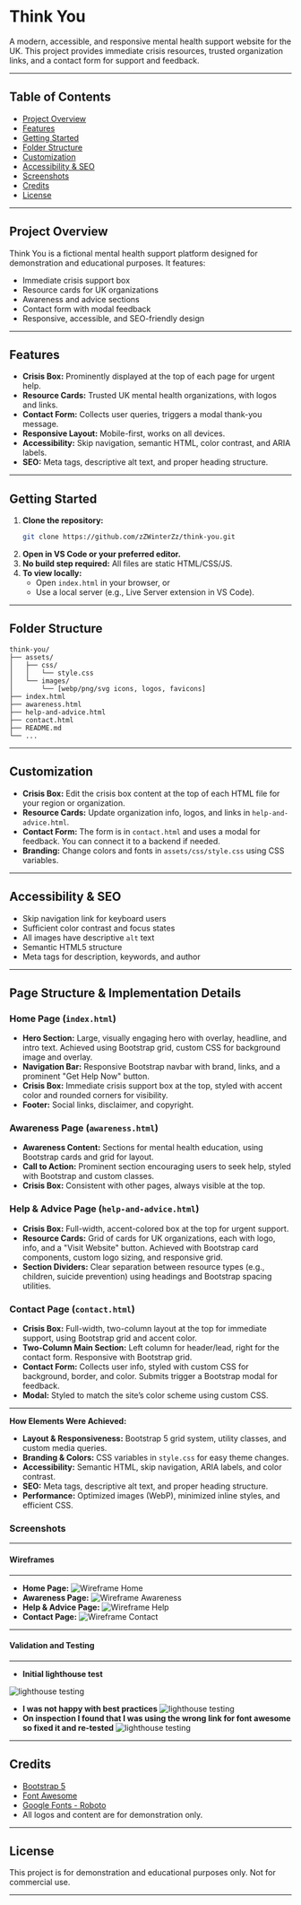 # Think You

A modern, accessible, and responsive mental health support website for the UK. This project provides immediate crisis resources, trusted organization links, and a contact form for support and feedback.

---

## Table of Contents
- [Project Overview](#project-overview)
- [Features](#features)
- [Getting Started](#getting-started)
- [Folder Structure](#folder-structure)
- [Customization](#customization)
- [Accessibility & SEO](#accessibility--seo)
- [Screenshots](#screenshots)
- [Credits](#credits)
- [License](#license)

---

## Project Overview
Think You is a fictional mental health support platform designed for demonstration and educational purposes. It features:
- Immediate crisis support box
- Resource cards for UK organizations
- Awareness and advice sections
- Contact form with modal feedback
- Responsive, accessible, and SEO-friendly design

---

## Features
- **Crisis Box:** Prominently displayed at the top of each page for urgent help.
- **Resource Cards:** Trusted UK mental health organizations, with logos and links.
- **Contact Form:** Collects user queries, triggers a modal thank-you message.
- **Responsive Layout:** Mobile-first, works on all devices.
- **Accessibility:** Skip navigation, semantic HTML, color contrast, and ARIA labels.
- **SEO:** Meta tags, descriptive alt text, and proper heading structure.

---

## Getting Started
1. **Clone the repository:**
   ```bash
   git clone https://github.com/zZWinterZz/think-you.git
   ```
2. **Open in VS Code or your preferred editor.**
3. **No build step required:** All files are static HTML/CSS/JS.
4. **To view locally:**
   - Open `index.html` in your browser, or
   - Use a local server (e.g., Live Server extension in VS Code).

---

## Folder Structure
```
think-you/
├── assets/
│   ├── css/
│   │   └── style.css
│   └── images/
│       └── [webp/png/svg icons, logos, favicons]
├── index.html
├── awareness.html
├── help-and-advice.html
├── contact.html
├── README.md
└── ...
```

---

## Customization
- **Crisis Box:** Edit the crisis box content at the top of each HTML file for your region or organization.
- **Resource Cards:** Update organization info, logos, and links in `help-and-advice.html`.
- **Contact Form:** The form is in `contact.html` and uses a modal for feedback. You can connect it to a backend if needed.
- **Branding:** Change colors and fonts in `assets/css/style.css` using CSS variables.

---

## Accessibility & SEO
- Skip navigation link for keyboard users
- Sufficient color contrast and focus states
- All images have descriptive `alt` text
- Semantic HTML5 structure
- Meta tags for description, keywords, and author

---

## Page Structure & Implementation Details

### Home Page (`index.html`)
- **Hero Section:** Large, visually engaging hero with overlay, headline, and intro text. Achieved using Bootstrap grid, custom CSS for background image and overlay.
- **Navigation Bar:** Responsive Bootstrap navbar with brand, links, and a prominent "Get Help Now" button.
- **Crisis Box:** Immediate crisis support box at the top, styled with accent color and rounded corners for visibility.
- **Footer:** Social links, disclaimer, and copyright.

### Awareness Page (`awareness.html`)
- **Awareness Content:** Sections for mental health education, using Bootstrap cards and grid for layout.
- **Call to Action:** Prominent section encouraging users to seek help, styled with Bootstrap and custom classes.
- **Crisis Box:** Consistent with other pages, always visible at the top.

### Help & Advice Page (`help-and-advice.html`)
- **Crisis Box:** Full-width, accent-colored box at the top for urgent support.
- **Resource Cards:** Grid of cards for UK organizations, each with logo, info, and a "Visit Website" button. Achieved with Bootstrap card components, custom logo sizing, and responsive grid.
- **Section Dividers:** Clear separation between resource types (e.g., children, suicide prevention) using headings and Bootstrap spacing utilities.

### Contact Page (`contact.html`)
- **Crisis Box:** Full-width, two-column layout at the top for immediate support, using Bootstrap grid and accent color.
- **Two-Column Main Section:** Left column for header/lead, right for the contact form. Responsive with Bootstrap grid.
- **Contact Form:** Collects user info, styled with custom CSS for background, border, and color. Submits trigger a Bootstrap modal for feedback.
- **Modal:** Styled to match the site’s color scheme using custom CSS.

---

**How Elements Were Achieved:**
- **Layout & Responsiveness:** Bootstrap 5 grid system, utility classes, and custom media queries.
- **Branding & Colors:** CSS variables in `style.css` for easy theme changes.
- **Accessibility:** Semantic HTML, skip navigation, ARIA labels, and color contrast.
- **SEO:** Meta tags, descriptive alt text, and proper heading structure.
- **Performance:** Optimized images (WebP), minimized inline styles, and efficient CSS.

### Screenshots
---
#### Wireframes
---
- **Home Page:**
  ![Wireframe Home](assets/documentation/index.png)
- **Awareness Page:**
  ![Wireframe Awareness](assets/documentation/awareness.png)
- **Help & Advice Page:**
  ![Wireframe Help](assets/documentation/help.png)
- **Contact Page:**
  ![Wireframe Contact](assets/documentation/contact.png)

---

#### Validation and Testing
---
- **Initial lighthouse test**

![lighthouse testing](assets/documentation/lighthouse-initial.PNG)
- **I was not happy with best practices**
![lighthouse testing](assets/documentation/lighthouse-best-practices.PNG)
- **On inspection I found that I was using the wrong link for font awesome so fixed it and re-tested**
![lighthouse testing](assets/documentation/lighthouse-best-practices-2.PNG)
---

## Credits
- [Bootstrap 5](https://getbootstrap.com/)
- [Font Awesome](https://fontawesome.com/)
- [Google Fonts - Roboto](https://fonts.google.com/specimen/Roboto)
- All logos and content are for demonstration only.

---

## License
This project is for demonstration and educational purposes only. Not for commercial use.

---